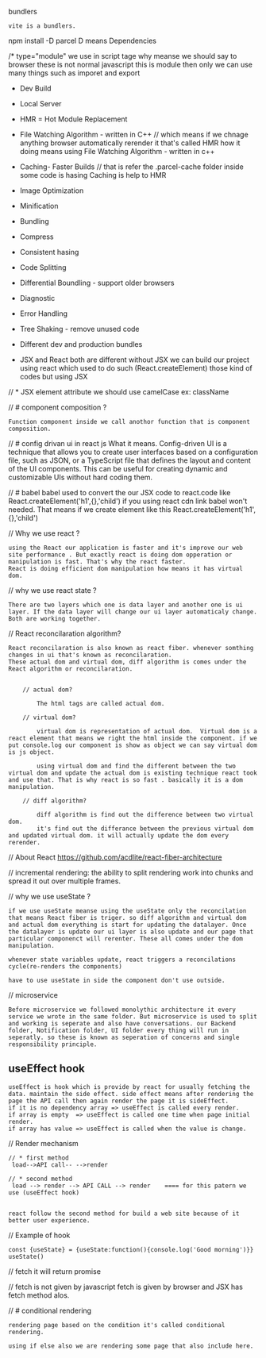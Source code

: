  bundlers   

    vite is a bundlers.

npm install -D parcel
    D means Dependencies 

/*    type="module" we use in script tage why meanse we should say to browser these is not normal javascript this is module then only we can use many things such as imporet and export

- Dev Build
- Local Server
- HMR = Hot Module Replacement
- File Watching Algorithm - written in C++  // which means if we chnage anything browser automatically rerender it that's called HMR how it doing means using File Watching Algorithm - written in c++ 
- Caching- Faster Builds // that is refer the .parcel-cache folder inside  some code is hasing 
    Caching is help to HMR
- Image Optimization
- Minification
- Bundling
- Compress
- Consistent hasing
- Code Splitting
- Differential Boundling - support older browsers
- Diagnostic
- Error Handling
- Tree Shaking  - remove unused code
- Different dev and production bundles


- JSX and React both are different without JSX we can build our project using react which used to do such (React.createElement) those kind of codes but using JSX


// * JSX element attribute we should use camelCase ex: className


// # component composition ? 

    Function component inside we call anothor function that is component composition.

// # config drivan ui in react js
    What it means. Config-driven UI is a technique that allows you to create user interfaces based on a configuration file, such as JSON, or a TypeScript file that defines the layout and content of the UI components. This can be useful for creating dynamic and customizable UIs without hard coding them.

// # babel 
    babel used to convert the our JSX code to react.code like React.createElement('h1',{},'child')
    if you using react cdn link babel won't needed. That means if we create element like this React.createElement('h1',{},'child')

// Why we use react ?

    using the React our application is faster and it's improve our web site performance . But exactly react is doing dom opperation or manipulation is fast. That's why the react faster.
    React is doing efficient dom manipulation how means it has virtual dom.

// why we use react state ?

    There are two layers which one is data layer and another one is ui layer. If the data layer will change our ui layer automaticaly change. Both are working together.


// React reconcilaration algorithm?

    React reconcilaration is also known as react fiber. whenever somthing changes in ui that's known as reconcilaration. 
    These actual dom and virtual dom, diff algorithm is comes under the React algorithm or reconcilaration.


        // actual dom?

            The html tags are called actual dom.

        // virtual dom? 

            virtual dom is representation of actual dom.  Virtual dom is a react element that means we right the html inside the component. if we put console.log our component is show as object we can say virtual dom is js object.

            using virtual dom and find the different between the two virtual dom and update the actual dom is existing technique react took and use that. That is why react is so fast . basically it is a dom manipulation.

        // diff algorithm?

            diff algorithm is find out the difference between two virtual dom.
            it's find out the differance between the previous virtual dom and updated virtual dom. it will actually update the dom every rerender.


//  About React 
    https://github.com/acdlite/react-fiber-architecture


//  incremental rendering: the ability to split rendering work into chunks and spread it out over multiple frames.


// why we use useState ?

    if we use useState meanse using the useState only the reconcilation that means React fiber is triger. so diff algorithm and virtual dom and actual dom everything is start for updating the datalayer. Once the datalayer is update our ui layer is also update and our page that particular componenct will rerenter. These all comes under the dom manipulation.

    whenever state variables update, react triggers a reconcilations cycle(re-renders the components)

    have to use useState in side the component don't use outside.

// microservice 

    Before microservice we followed monolythic architecture it every service we wrote in the same folder. But microservice is used to split and working is seperate and also have conversations. our Backend folder, Notification folder, UI folder every thing will run in seperatly. so these is known as seperation of concerns and single responsibility principle.

## useEffect hook

    useEffect is hook which is provide by react for usually fetching the data. maintain the side effect. side effect means after rendering the page the API call then again render the page it is sideEffect. 
    if it is no dependency array => useEffect is called every render.
    if array is empty  => useEffect is called one time when page initial render.
    if array has value => useEffect is called when the value is change.


// Render mechanism

    // * first method
     load-->API call-- -->render 

    // * second method
     load --> render --> API CALL --> render    ==== for this patern we use (useEffect hook)


    react follow the second method for build a web site because of it better user experience.


// Example of hook

    const {useState} = {useState:function(){console.log('Good morning')}}
    useState()


// fetch it will return promise

// fetch is not given by javascript fetch is given by browser and JSX has fetch method alos.


//  # conditional rendering 

    rendering page based on the condition it's called conditional rendering.

    using if else also we are rendering some page that also include here.

